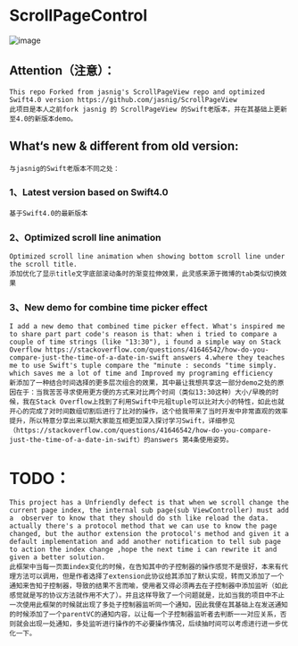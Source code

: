 # ScrollPageControl
![image](https://github.com/lawrencehjf/ScrollPageControl/blob/dev/no13.gif)

##	Attention（注意）：
	This repo Forked from jasnig's ScrollPageView repo and optimized Swift4.0 version https://github.com/jasnig/ScrollPageView
	此项目是本人之前fork jasnig 的 ScrollPageView 的Swift老版本，并在其基础上更新至4.0的新版本demo。
## What‘s new & different from old version:
	与jasnig的Swift老版本不同之处：
###	1、Latest version based on Swift4.0
	基于Swift4.0的最新版本
###	2、Optimized scroll line animation
	Optimized scroll line animation when showing bottom scroll line under the scroll title.
	添加优化了显示title文字底部滚动条时的渐变拉伸效果，此灵感来源于微博的tab类似切换效果
###	3、New demo for combine time picker effect 
	I add a new demo that combined time picker effect. What's inspired me to share part part code's reason is that: when i tried to compare a couple of time strings (like "13:30"), i found a simple way on Stack Overflow https://stackoverflow.com/questions/41646542/how-do-you-compare-just-the-time-of-a-date-in-swift answers 4.where they teaches me to use Swift's tuple compare the "minute : seconds "time simply. which saves me a lot of time and Improved my programing efficiency
	新添加了一种结合时间选择的更多层次组合的效果，其中最让我想共享这一部分demo之处的原因在于：当我苦苦寻求使用更方便的方式来对比两个时间（类似13:30这种）大小/早晚的时候，我在Stack Overflow上找到了利用Swift中元祖tuple可以比对大小的特性，如此也就开心的完成了对时间数组切割后进行了比对的操作，这个给我带来了当时开发中非常直观的效率提升，所以特意分享出来以期大家能互相更加深入探讨学习Swift，详细参见（https://stackoverflow.com/questions/41646542/how-do-you-compare-just-the-time-of-a-date-in-swift）的answers 第4条使用姿势。

#	TODO：
	This project has a Unfriendly defect is that when we scroll change the current page index, the internal sub page(sub ViewController) must add a  observer to know that they should do sth like reload the data. actually there's a protocol method that we can use to know the page changed, but the author extension the protocol's method and given it a default implementation and add another notification to tell sub page to action the index change ,hope the next time i can rewrite it and given a better solution.
	此框架中当每一页面index变化的时候，在告知其中的子控制器的操作感觉不是很好，本来有代理方法可以调用，但是作者选择了extension此协议给其添加了默认实现，转而又添加了一个通知来告知子控制器，导致的结果不言而喻，使用者又得必须再去在子控制器中添加监听（如此感觉就是写的协议方法就作用不大了）。并且这样导致了一个问题就是，比如当我的项目中不止一次使用此框架的时候就出现了多处子控制器监听同一个通知，因此我便在其基础上在发送通知的时候添加了一个parentVC的通知内容，以让每一个子控制器监听者去判断一一对应关系，否则就会出现一处通知，多处监听进行操作的不必要操作情况，后续抽时间可以考虑进行进一步优化一下。



